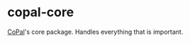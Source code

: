 copal-core
==========

[CoPal](https://github.com/FunkMonkey/copal)'s core package. Handles everything that is important.